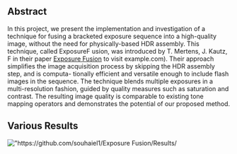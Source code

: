 ## Abstract 
In this project, we present the implementation and investigation of a technique for
fusing a bracketed exposure sequence into a high-quality image, without the need
for physically-based HDR assembly. This technique, called ExposureF usion,
was introduced by T. Mertens, J. Kautz, F in their paper [Exposure Fusion](http://www.example.com) to visit example.com). Their approach simplifies the
image acquisition process by skipping the HDR assembly step, and is computa-
tionally efficient and versatile enough to include flash images in the sequence.
The technique blends multiple exposures in a multi-resolution fashion, guided by
quality measures such as saturation and contrast. The resulting image quality is
comparable to existing tone mapping operators and demonstrates the potential of
our proposed method. 

## Various Results

!["https://github.com/souhaiel1/Exposure Fusion/Results/](res1.PNG "St.Louis")
